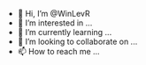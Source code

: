 - 👋 Hi, I’m @WinLevR
- 👀 I’m interested in ...
- 🌱 I’m currently learning ...
- 💞️ I’m looking to collaborate on ...
- 📫 How to reach me ...

<!---
WinLevR/WinLevR is a ✨ special ✨ repository because its `README.md` (this file) appears on your GitHub profile.
You can click the Preview link to take a look at your changes.
--->
